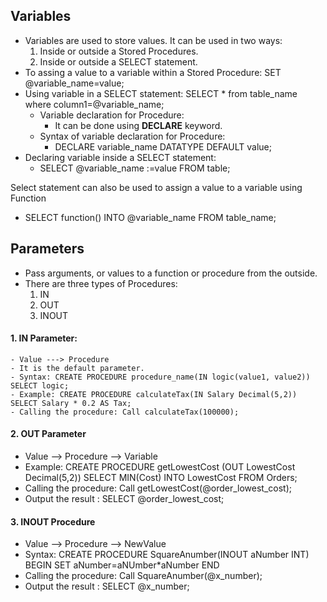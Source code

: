 ## Variables
- Variables are used to store values. It can be used in two ways:
    1. Inside or outside a Stored Procedures.
    2. Inside or outside a SELECT statement.
- To assing a value to a variable within a Stored Procedure:
    SET @variable_name=value;
- Using variable in a SELECT statement:
    SELECT * from table_name where column1=@variable_name;
  - Variable declaration for Procedure:
    - It can be done using **DECLARE** keyword.
  - Syntax of variable declaration for Procedure:
    - DECLARE variable_name DATATYPE DEFAULT value;
- Declaring variable inside a SELECT statement:
  - SELECT @variable_name :=value FROM table;

Select statement can also be used to assign a value to a variable using Function
  - SELECT function() INTO @variable_name FROM table_name;

## Parameters
- Pass arguments, or values to a function or procedure from the outside.
- There are three types of Procedures:
    1. IN
    2. OUT
    3. INOUT
#### 1. IN Parameter:
    - Value ---> Procedure
    - It is the default parameter.
    - Syntax: CREATE PROCEDURE procedure_name(IN logic(value1, value2)) SELECT logic;
    - Example: CREATE PROCEDURE calculateTax(IN Salary Decimal(5,2)) SELECT Salary * 0.2 AS Tax;
    - Calling the procedure: Call calculateTax(100000);

#### 2. OUT Parameter
   - Value --> Procedure --> Variable
   - Example: CREATE PROCEDURE getLowestCost (OUT LowestCost Decimal(5,2)) SELECT MIN(Cost) INTO LowestCost FROM Orders;
   -  Calling the procedure: Call getLowestCost(@order_lowest_cost);
   -  Output the result : SELECT @order_lowest_cost;     

#### 3. INOUT Procedure
   - Value --> Procedure --> NewValue
   - Syntax: CREATE PROCEDURE SquareAnumber(INOUT aNumber INT)
              BEGIN
                 SET aNumber=aNUmber*aNumber
              END
   - Calling the procedure: Call SquareAnumber(@x_number);
   - Output the result : SELECT @x_number;
